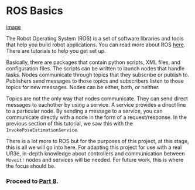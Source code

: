 # ROS Basics

[image](https://user-images.githubusercontent.com/9045771/165400788-6976b489-83a5-422d-a1c7-5d79b0095f9e.png)

The Robot Operating System (ROS) is a set of software libraries and tools that help you build robot applications. You can read more about ROS [here](http://https://www.ros.org/).  There are tutorials to help you get set up.

Basically, there are packages that contain python scripts, XML files, and configuration files. The scripts can be written to launch nodes that handle tasks.  Nodes communicate through topics that they subscribe or publish to. Publishers send messages to those topics and subscribers listen to those topics for new messages. Nodes can be either, both, or neither.

Topics are not the only way that nodes communicate. They can send direct messages to eachother by using a service. A service provides a direct line to a particular node.  By sending a message to a service, you can communicate directly with a node in the form of a request/response.  In the previous section of this tutorial, we saw this with the `InvokePoseEstimationService`.

There is a lot more to ROS but for the purposes of this project, at this stage, this is all we will go into here. For adapting this project for use with a real UR3e, in-depth knowledge about controllers and communication between `Moveit!` nodes and services will be needed. For future work, this is where the focus should be.

### Proceed to [Part 8](8_ur3moveit.md.md).
